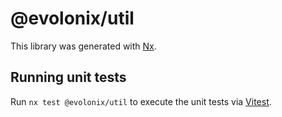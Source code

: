 # @evolonix/util

This library was generated with [Nx](https://nx.dev).

## Running unit tests

Run `nx test @evolonix/util` to execute the unit tests via [Vitest](https://vitest.dev/).
